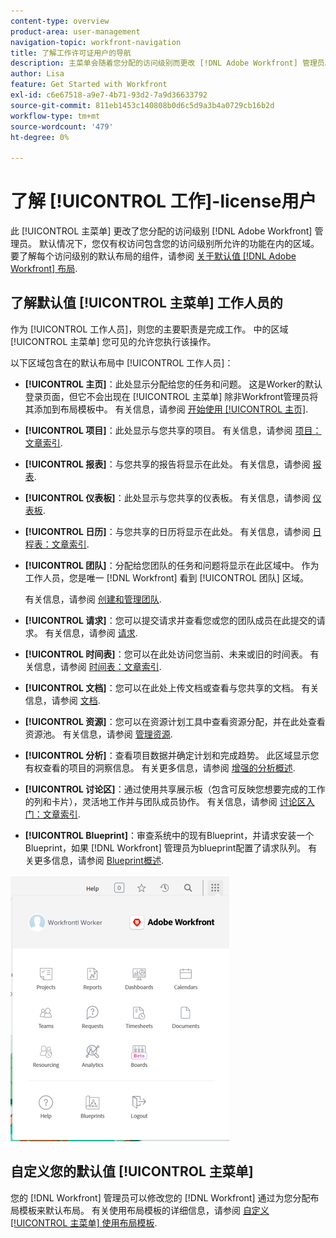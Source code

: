 ```yaml
---
content-type: overview
product-area: user-management
navigation-topic: workfront-navigation
title: 了解工作许可证用户的导航
description: 主菜单会随着您分配的访问级别而更改 [!DNL Adobe Workfront] 管理员。 默认情况下，您仅有权访问包含您的访问级别所允许的功能在内的区域。
author: Lisa
feature: Get Started with Workfront
exl-id: c6e67518-a9e7-4b71-93d2-7a9d36633792
source-git-commit: 811eb1453c140808b0d6c5d9a3b4a0729cb16b2d
workflow-type: tm+mt
source-wordcount: '479'
ht-degree: 0%

---
```


# 了解 [!UICONTROL 工作]-license用户

此 [!UICONTROL 主菜单] 更改了您分配的访问级别 [!DNL Adobe Workfront] 管理员。 默认情况下，您仅有权访问包含您的访问级别所允许的功能在内的区域。 要了解每个访问级别的默认布局的组件，请参阅 [关于默认值 [!DNL Adobe Workfront] 布局](../../../administration-and-setup/customize-workfront/use-layout-templates/about-the-default-wf-layout.md).

## 了解默认值 [!UICONTROL 主菜单] 工作人员的

作为 [!UICONTROL 工作人员]，则您的主要职责是完成工作。 中的区域 [!UICONTROL 主菜单] 您可见的允许您执行该操作。

以下区域包含在的默认布局中 [!UICONTROL 工作人员]：

* **[!UICONTROL 主页]**：此处显示分配给您的任务和问题。 这是Worker的默认登录页面，但它不会出现在 [!UICONTROL 主菜单] 除非Workfront管理员将其添加到布局模板中。  有关信息，请参阅 [开始使用 [!UICONTROL 主页]](../../../workfront-basics/using-home/using-the-home-area/get-started-with-home.md).

* **[!UICONTROL 项目]**：此处显示与您共享的项目。 有关信息，请参阅 [项目：文章索引](../../../manage-work/projects/projects-overview.md).

* **[!UICONTROL 报表]**：与您共享的报告将显示在此处。 有关信息，请参阅 [报表](../../../reports-and-dashboards/reports/reports-overview.md).

* **[!UICONTROL 仪表板]**：此处显示与您共享的仪表板。 有关信息，请参阅 [仪表板](../../../reports-and-dashboards/dashboards/dashboards-overview.md).

* **[!UICONTROL 日历]**：与您共享的日历将显示在此处。 有关信息，请参阅 [日程表：文章索引](../../../reports-and-dashboards/reports/calendars/calendars.md).

* **[!UICONTROL 团队]**：分配给您团队的任务和问题将显示在此区域中。 作为工作人员，您是唯一 [!DNL Workfront] 看到 [!UICONTROL 团队] 区域。

  有关信息，请参阅 [创建和管理团队](../../../people-teams-and-groups/create-and-manage-teams/create-and-mange-teams.md).

* **[!UICONTROL 请求]**：您可以提交请求并查看您或您的团队成员在此提交的请求。 有关信息，请参阅 [请求](../../../manage-work/requests/requests-overview.md).

* **[!UICONTROL 时间表]**：您可以在此处访问您当前、未来或旧的时间表。 有关信息，请参阅 [时间表：文章索引](../../../timesheets/timesheets-all.md).

* **[!UICONTROL 文档]**：您可以在此处上传文档或查看与您共享的文档。 有关信息，请参阅 [文档](../../../documents/documents-overview.md).

* **[!UICONTROL 资源]**：您可以在资源计划工具中查看资源分配，并在此处查看资源池。 有关信息，请参阅 [管理资源](../../../resource-mgmt/manage-resources.md).

* **[!UICONTROL 分析]**：查看项目数据并确定计划和完成趋势。 此区域显示您有权查看的项目的洞察信息。 有关更多信息，请参阅 [增强的分析概述](../../../enhanced-analytics/enhanced-analytics-overview.md).

* **[!UICONTROL 讨论区]**：通过使用共享展示板（包含可反映您想要完成的工作的列和卡片），灵活地工作并与团队成员协作。 有关信息，请参阅 [讨论区入门：文章索引](../../../agile/get-started-with-boards/get-started-with-boards.md).

* **[!UICONTROL Blueprint]**：审查系统中的现有Blueprint，并请求安装一个Blueprint，如果 [!DNL Workfront] 管理员为blueprint配置了请求队列。 有关更多信息，请参阅 [Blueprint概述](../../../administration-and-setup/blueprints/blueprints-overview.md).

![](assets/worker-main-menu-350x426.png)

## 自定义您的默认值 [!UICONTROL 主菜单]

您的 [!DNL Workfront] 管理员可以修改您的 [!DNL Workfront] 通过为您分配布局模板来默认布局。 有关使用布局模板的详细信息，请参阅  [自定义 [!UICONTROL 主菜单] 使用布局模板](../../../administration-and-setup/customize-workfront/use-layout-templates/customize-main-menu.md).
